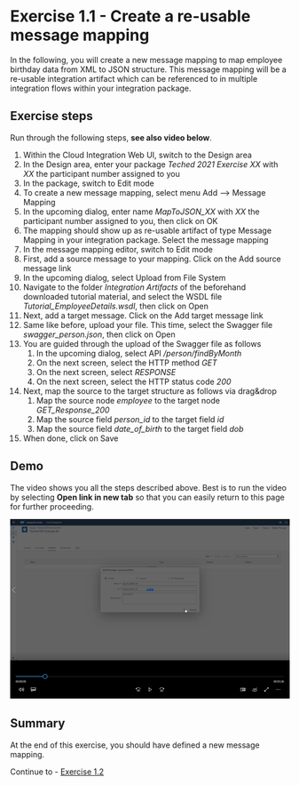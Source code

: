 # Exercise 1.1 - Create a re-usable message mapping

In the following, you will create a new message mapping to map employee birthday data from XML to JSON structure. This message mapping will be a re-usable integration artifact which can be referenced to in multiple integration flows within your integration package.

## Exercise steps

Run through the following steps, **see also video below**.
1. Within the Cloud Integration Web UI, switch to the Design area
2. In the Design area, enter your package *Teched 2021 Exercise XX* with *XX* the participant number assigned to you
3. In the package, switch to Edit mode
4. To create a new message mapping, select menu Add --> Message Mapping
5. In the upcoming dialog, enter name *MapToJSON_XX* with *XX* the participant number assigned to you, then click on OK
6. The mapping should show up as re-usable artifact of type Message Mapping in your integration package. Select the message mapping
7. In the message mapping editor, switch to Edit mode
8. First, add a source message to your mapping. Click on the Add source message link
9. In the upcoming dialog, select Upload from File System
10. Navigate to the folder *Integration Artifacts* of the beforehand downloaded tutorial material, and select the WSDL file *Tutorial_EmployeeDetails.wsdl*, then click on Open
11. Next, add a target message. Click on the Add target message link
12. Same like before, upload your file. This time, select the Swagger file *swagger_person.json*, then click on Open
13. You are guided through the upload of the Swagger file as follows
    1. In the upcoming dialog, select API */person/findByMonth*
    1. On the next screen, select the HTTP method *GET*
    1. On the next screen, select *RESPONSE*
    1. On the next screen, select the HTTP status code *200*
14. Next, map the source to the target structure as follows via drag&drop
    1. Map the source node *employee* to the target node *GET_Response_200*
    2. Map the source field *person_id* to the target field *id*
    3. Map the source field *date_of_birth* to the target field *dob*
15. When done, click on Save

## Demo

The video shows you all the steps described above. Best is to run the video by selecting **Open link in new tab** so that you can easily return to this page for further proceeding.

[![Create mapping video](/exercises/ex1/images/CI_CreateMapping_Thumbnail.png)](https://video.sap.com/media/t/1_blb5k1bl)

## Summary

At the end of this exercise, you should have defined a new message mapping.

Continue to - [Exercise 1.2](/exercises/ex1/ex12)

